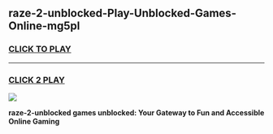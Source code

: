 
## raze-2-unblocked-Play-Unblocked-Games-Online-mg5pl
<h3>
<a href="https://premium76.site?title=raze-2-unblocked&ref=25A">CLICK TO PLAY</a></h3>
<hr>

<h3>
<a href="https://premium76.site?title=raze-2-unblocked&ref=25A">CLICK 2 PLAY</a>
  
</h3>

<a href="https://premium76.site?title=raze-2-unblocked&ref=25A"><img src="https://clearcache.store/games.png"></a>


**raze-2-unblocked games unblocked: Your Gateway to Fun and Accessible Online Gaming**
